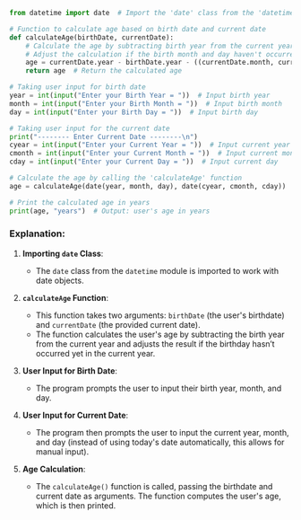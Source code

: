 
```python
from datetime import date  # Import the 'date' class from the 'datetime' module

# Function to calculate age based on birth date and current date
def calculateAge(birthDate, currentDate): 
    # Calculate the age by subtracting birth year from the current year
    # Adjust the calculation if the birth month and day haven't occurred yet this year
    age = currentDate.year - birthDate.year - ((currentDate.month, currentDate.day) < (birthDate.month, birthDate.day))
    return age  # Return the calculated age

# Taking user input for birth date
year = int(input("Enter your Birth Year = "))  # Input birth year
month = int(input("Enter your Birth Month = "))  # Input birth month
day = int(input("Enter your Birth Day = "))  # Input birth day

# Taking user input for the current date
print("-------- Enter Current Date --------\n")
cyear = int(input("Enter your Current Year = "))  # Input current year
cmonth = int(input("Enter your Current Month = "))  # Input current month
cday = int(input("Enter your Current Day = "))  # Input current day

# Calculate the age by calling the 'calculateAge' function
age = calculateAge(date(year, month, day), date(cyear, cmonth, cday))

# Print the calculated age in years
print(age, "years")  # Output: user's age in years
```

### Explanation:

1. **Importing `date` Class**:
   - The `date` class from the `datetime` module is imported to work with date objects.

2. **`calculateAge` Function**:
   - This function takes two arguments: `birthDate` (the user's birthdate) and `currentDate` (the provided current date).
   - The function calculates the user's age by subtracting the birth year from the current year and adjusts the result if the birthday hasn’t occurred yet in the current year.

3. **User Input for Birth Date**:
   - The program prompts the user to input their birth year, month, and day.

4. **User Input for Current Date**:
   - The program then prompts the user to input the current year, month, and day (instead of using today's date automatically, this allows for manual input).

5. **Age Calculation**:
   - The `calculateAge()` function is called, passing the birthdate and current date as arguments. The function computes the user's age, which is then printed.

